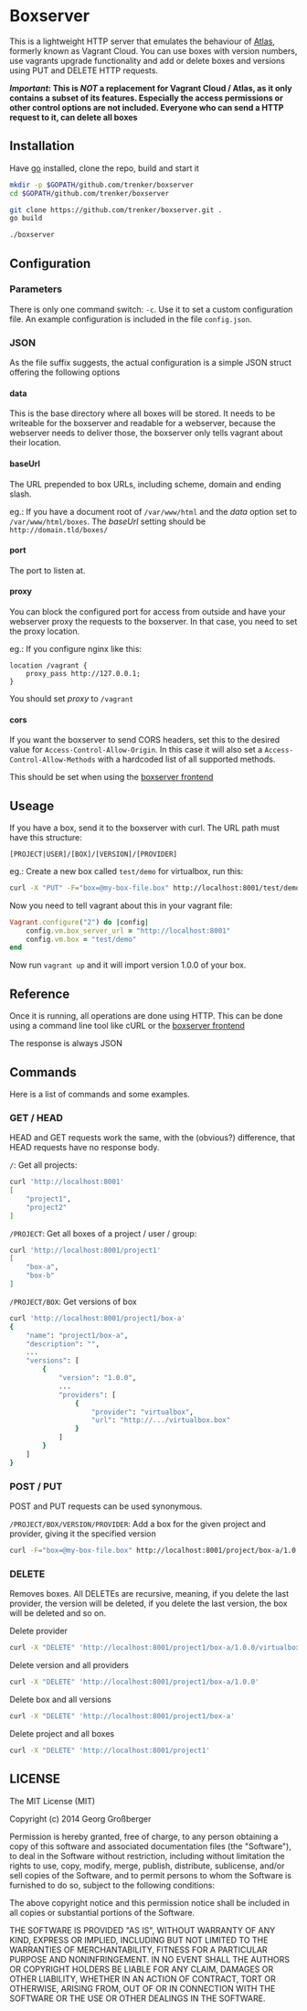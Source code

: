 # Boxserver

This is a lightweight HTTP server that emulates the behaviour of [Atlas](https://atlas.hashicorp.com/), formerly known as Vagrant Cloud. You can use boxes with version numbers, use vagrants upgrade functionality and add or delete boxes and versions using PUT and DELETE HTTP requests.

**_Important_: This is _NOT_ a replacement for Vagrant Cloud / Atlas, as it only contains a subset of its features. Especially the access permissions or other control options are not included. Everyone who can send a HTTP request to it, can delete all boxes**

## Installation

Have [go](https://golang.org/dl/) installed, clone the repo, build and start it

```bash
mkdir -p $GOPATH/github.com/trenker/boxserver
cd $GOPATH/github.com/trenker/boxserver

git clone https://github.com/trenker/boxserver.git .
go build

./boxserver
```

## Configuration

### Parameters

There is only one command switch: `-c`. Use it to set a custom configuration file. An example configuration is included in the file `config.json`.

### JSON

As the file suffix suggests, the actual configuration is a simple JSON struct offering the following options

#### data

This is the base directory where all boxes will be stored. It needs to be writeable for the boxserver and readable for a webserver, because the webserver needs to deliver those, the boxserver only tells vagrant about their location.

#### baseUrl

The URL prepended to box URLs, including scheme, domain and ending slash.

eg.: If you have a document root of `/var/www/html` and the *data* option set to `/var/www/html/boxes`. The *baseUrl* setting should be `http://domain.tld/boxes/`

#### port

The port to listen at.

#### proxy

You can block the configured port for access from outside and have your webserver proxy the requests to the boxserver. In that case, you need to set the proxy location.

eg.: If you configure nginx like this:

```nginx
location /vagrant {
	proxy_pass http://127.0.0.1;
}
```

You should set *proxy* to `/vagrant`

#### cors

If you want the boxserver to send CORS headers, set this to the desired value for `Access-Control-Allow-Origin`. In this case it will also set a `Access-Control-Allow-Methods` with a hardcoded list of all supported methods.

This should be set when using the [boxserver frontend](https://github.com/trenker/boxserver-frontend)

## Useage

If you have a box, send it to the boxserver with curl. The URL path must have this structure:

`[PROJECT|USER]/[BOX]/[VERSION]/[PROVIDER]`

eg.: Create a new box called `test/demo` for virtualbox, run this:

```bash
curl -X "PUT" -F="box=@my-box-file.box" http://localhost:8001/test/demo/1.0.0/virtualbox
```

Now you need to tell vagrant about this in your vagrant file:

```ruby
Vagrant.configure("2") do |config|
	config.vm.box_server_url = "http://localhost:8001"
	config.vm.box = "test/demo"
end
```

Now run `vagrant up` and it will import version 1.0.0 of your box.

## Reference

Once it is running, all operations are done using HTTP. This can be done using a command line tool like cURL or the [boxserver frontend](https://github.com/trenker/boxserver-frontend)

The response is always JSON

## Commands

Here is a list of commands and some examples.

### GET / HEAD

HEAD and GET requests work the same, with the (obvious?) difference, that HEAD requests have no response body.

`/`: Get all projects:

```bash
curl 'http://localhost:8001'
[
	"project1",
	"project2"
]
```

`/PROJECT`: Get all boxes of a project / user / group:

```bash
curl 'http://localhost:8001/project1'
[
	"box-a",
	"box-b"
]
```

`/PROJECT/BOX`: Get versions of box

```bash
curl 'http://localhost:8001/project1/box-a'
{
	"name": "project1/box-a",
	"description": "",
	...
	"versions": [
		{
			"version": "1.0.0",
			...
			"providers": [
				{
					"provider": "virtualbox",
					"url": "http://.../virtualbox.box"
				}
			]
		}
	]
}
```

### POST / PUT

POST and PUT requests can be used synonymous.

`/PROJECT/BOX/VERSION/PROVIDER`: Add a box for the given project and provider, giving it the specified version

```bash
curl -F="box=@my-box-file.box" http://localhost:8001/project/box-a/1.0.0/virtualbox
```

### DELETE

Removes boxes. All DELETEs are recursive, meaning, if you delete the last provider, the version will be deleted, if you delete the last version, the box will be deleted and so on.

Delete provider
```bash
curl -X "DELETE" 'http://localhost:8001/project1/box-a/1.0.0/virtualbox'
```

Delete version and all providers
```bash
curl -X "DELETE" 'http://localhost:8001/project1/box-a/1.0.0'
```

Delete box and all versions
```bash
curl -X "DELETE" 'http://localhost:8001/project1/box-a'
```

Delete project and all boxes
```bash
curl -X "DELETE" 'http://localhost:8001/project1'
```

## LICENSE

The MIT License (MIT)

Copyright (c) 2014 Georg Großberger

Permission is hereby granted, free of charge, to any person obtaining a copy
of this software and associated documentation files (the "Software"), to deal
in the Software without restriction, including without limitation the rights
to use, copy, modify, merge, publish, distribute, sublicense, and/or sell
copies of the Software, and to permit persons to whom the Software is
furnished to do so, subject to the following conditions:

The above copyright notice and this permission notice shall be included in
all copies or substantial portions of the Software.

THE SOFTWARE IS PROVIDED "AS IS", WITHOUT WARRANTY OF ANY KIND, EXPRESS OR
IMPLIED, INCLUDING BUT NOT LIMITED TO THE WARRANTIES OF MERCHANTABILITY,
FITNESS FOR A PARTICULAR PURPOSE AND NONINFRINGEMENT. IN NO EVENT SHALL THE
AUTHORS OR COPYRIGHT HOLDERS BE LIABLE FOR ANY CLAIM, DAMAGES OR OTHER
LIABILITY, WHETHER IN AN ACTION OF CONTRACT, TORT OR OTHERWISE, ARISING FROM,
OUT OF OR IN CONNECTION WITH THE SOFTWARE OR THE USE OR OTHER DEALINGS IN
THE SOFTWARE.
